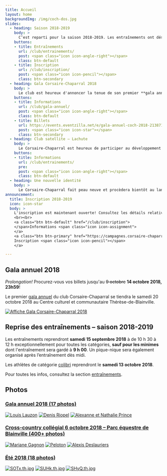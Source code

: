 ```yaml
---
title: Accueil
layout: home
backgroundImg: /img/coch-dos.jpg
slides:
  - heading: Saison 2018-2019
    body: >
      C’est reparti pour la saison 2018-2019. Les entraînements ont désormais lieu selon l’horaire des catégories.
    buttons:
    - title: Entraînements
      url: /club/entrainements/
      post: <span class="icon icon-angle-right"></span>
      class: btn-default
    - title: Inscription
      url: /club/inscription/
      post: <span class="icon icon-pencil"></span>
      class: btn-secondary
  - heading: Gala Corsaire-Chaparral 2018
    body: >
      Le club est heureux d'annoncer la tenue de son premier **gala annuel** le 20 octobre prochain. Soyez des nôtres!
    buttons:
    - title: Informations
      url: /club/gala-annuel/
      post: <span class="icon icon-angle-right"></span>
      class: btn-default
    - title: Billets
      url: https://events.eventzilla.net/e/gala-annuel-coch-2018-2138715025
      post: <span class="icon icon-star"></span>
      class: btn-secondary
  - heading: Club satellite – Lachute
    body: >
      Le Corsaire-Chaparral est heureux de participer au développement de l’athlétisme régional en lançant un nouveau club satellite à Lachute.
    buttons:
    - title: Informations
      url: /club/entrainements/
      pre: 
      post: <span class="icon icon-angle-right"></span>
      class: btn-default
  - heading: Une nouvelle identité
    body: >
      Le Corsaire-Chaparral fait peau neuve et procèdera bientôt au lancement de sa nouvelle identité visuelle. Restez à l'affût!
announcement:
  title: Inscription 2018-2019
  icon: icon-star
  body: >
    L'inscription est maintenant ouverte! Consultez les détails relativement à l'[inscription](/club/inscription), puis remplissez le [formulaire](https://campagnes.corsaire-chaparral.org/inscription-2018-2019) en ligne.
    <br><br>
    <a class="btn btn-default" href="/club/inscription">
    </span>Informations <span class="icon icon-assignment">
    </a>
    <a class="btn btn-primary" href="https://campagnes.corsaire-chaparral.org/inscription-2018-2019">
    Inscription <span class="icon icon-pencil"></span>
    </a>

---
```


## Gala annuel 2018

<em class="badge badge-primary">Prolongation! <span class="icon icon-stopwatch"></span></em> Procurez-vous vos billets jusqu'au ~~9 octobre~~ **14 octobre 2018, 23h59**!

Le premier [gala annuel](/club/gala-annuel) du club Corsaire-Chaparral se tiendra le samedi 20 octobre 2018 au Centre culturel et communautaire Thérèse-de-Blainville. 

[![Affiche Gala Corsaire-Chaparral 2018](https://campagnes.corsaire-chaparral.org/asset/3:affiche-gala-2018)](/club/gala-annuel/)

## Reprise des entraînements – saison 2018-2019

Les entraînements reprendront **samedi 15 septembre 2018** à de 10&nbsp;h&nbsp;30 à 12&nbsp;h exceptionnellement pour toutes les catégories, **sauf pour les minimes** dont l'entraînement sera gardé à **9 h 00**. Un pique-nique sera également organisé après l’entraînement dès midi.

Les athlètes de catégorie [colibri](/club/entrainements/#colibri-2010-2011) reprendront le **samedi 13 octobre 2018**.

Pour toutes les infos, consultez la section [entraînements](/club/entrainements).

## Photos

### [Gala annuel 2018 (17 photos)](https://photos.corsaire-chaparral.org/a/3Up)

[![Louis Lauzon](https://photos.corsaire-chaparral.org/images/2018/10/30/P3x7.th.jpg)](https://photos.corsaire-chaparral.org/i/P3x7)
[![Denis Riopel](https://photos.corsaire-chaparral.org/images/2018/10/30/PK9p.th.jpg)](https://photos.corsaire-chaparral.org/i/PK9p)
[![Alexanne et Nathalie Prince](https://photos.corsaire-chaparral.org/images/2018/10/30/PvBw.th.jpg)](https://photos.corsaire-chaparral.org/i/PvBw)

### [Cross-country collégial 6 octobre 2018 – Parc équestre de Blainville (400+ photos)](https://photos.corsaire-chaparral.org/a/qmT/?sort=date_asc&page=1)

[![Mariane Gagnon](https://photos.corsaire-chaparral.org/images/2018/10/06/SieD.th.jpg)](https://photos.corsaire-chaparral.org/i/SieD)
[![Peloton](https://photos.corsaire-chaparral.org/images/2018/10/06/3Hfw.th.jpg)](https://photos.corsaire-chaparral.org/i/3Hfw)
[![Alexis Deslauriers](https://photos.corsaire-chaparral.org/images/2018/10/06/Fl7w.th.jpg)](https://photos.corsaire-chaparral.org/i/Fl7w)

### [Été 2018 (18 photos)](https://photos.corsaire-chaparral.org/i/3Hfw)

[![SOTx.th.jpg](https://photos.corsaire-chaparral.org/images/2018/09/13/SOTx.th.jpg)](https://photos.corsaire-chaparral.org/i/SOTx)
[![SUHk.th.jpg](https://photos.corsaire-chaparral.org/images/2018/09/13/SUHk.th.jpg)](https://photos.corsaire-chaparral.org/i/SUHk)
[![SHyQ.th.jpg](https://photos.corsaire-chaparral.org/images/2018/09/13/SHyQ.th.jpg)](https://photos.corsaire-chaparral.org/i/SHyQ)
